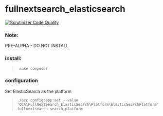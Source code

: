 # fullnextsearch_elasticsearch

[![Scrutinizer Code Quality](https://scrutinizer-ci.com/g/daita/files_fullnextsearch/badges/quality-score.png?b=master)](https://scrutinizer-ci.com/g/daita/files_fullnextsearch/?branch=master)

### Note:

PRE-ALPHA - DO NOT INSTALL.

### install:

>      make composer

### configuration

Set ElasticSearch as the platform
>     ./occ config:app:set --value 'OCA\FullNextSearch_ElasticSearch\Platform\ElasticSearchPlatform' fullnextsearch search_platform

